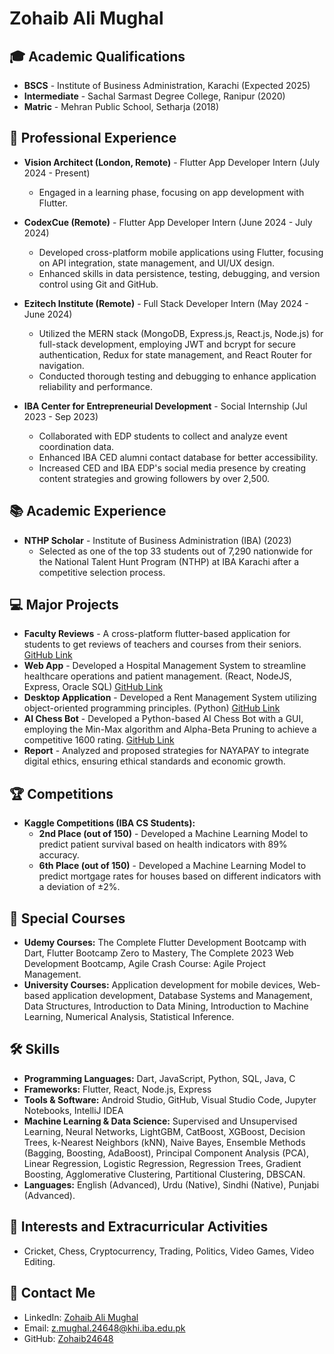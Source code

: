 # Zohaib Ali Mughal

## 🎓 Academic Qualifications
- **BSCS** - Institute of Business Administration, Karachi (Expected 2025)
- **Intermediate** - Sachal Sarmast Degree College, Ranipur (2020)
- **Matric** - Mehran Public School, Setharja (2018)

## 💼 Professional Experience
- **Vision Architect (London, Remote)** - Flutter App Developer Intern (July 2024 - Present)
  - Engaged in a learning phase, focusing on app development with Flutter.
  
- **CodexCue (Remote)** - Flutter App Developer Intern (June 2024 - July 2024)
  - Developed cross-platform mobile applications using Flutter, focusing on API integration, state management, and UI/UX design.
  - Enhanced skills in data persistence, testing, debugging, and version control using Git and GitHub.

- **Ezitech Institute (Remote)** - Full Stack Developer Intern (May 2024 - June 2024)
  - Utilized the MERN stack (MongoDB, Express.js, React.js, Node.js) for full-stack development, employing JWT and bcrypt for secure authentication, Redux for state management, and React Router for navigation.
  - Conducted thorough testing and debugging to enhance application reliability and performance.

- **IBA Center for Entrepreneurial Development** - Social Internship (Jul 2023 - Sep 2023)
  - Collaborated with EDP students to collect and analyze event coordination data.
  - Enhanced IBA CED alumni contact database for better accessibility.
  - Increased CED and IBA EDP's social media presence by creating content strategies and growing followers by over 2,500.

## 📚 Academic Experience
- **NTHP Scholar** - Institute of Business Administration (IBA) (2023)
  - Selected as one of the top 33 students out of 7,290 nationwide for the National Talent Hunt Program (NTHP) at IBA Karachi after a competitive selection process.

## 💻 Major Projects
- **Faculty Reviews** - A cross-platform flutter-based application for students to get reviews of teachers and courses from their seniors. [GitHub Link](https://github.com/Zohaib24648/faculty_review/tree/master)
- **Web App** - Developed a Hospital Management System to streamline healthcare operations and patient management. (React, NodeJS, Express, Oracle SQL) [GitHub Link](https://github.com/Zohaib24648/HMS)
- **Desktop Application** - Developed a Rent Management System utilizing object-oriented programming principles. (Python) [GitHub Link](https://github.com/Zohaib24648/RMS)
- **AI Chess Bot** - Developed a Python-based AI Chess Bot with a GUI, employing the Min-Max algorithm and Alpha-Beta Pruning to achieve a competitive 1600 rating. [GitHub Link](https://github.com/Zohaib24648/ChessBot)
- **Report** - Analyzed and proposed strategies for NAYAPAY to integrate digital ethics, ensuring ethical standards and economic growth.

## 🏆 Competitions
- **Kaggle Competitions (IBA CS Students):**
  - **2nd Place (out of 150)** - Developed a Machine Learning Model to predict patient survival based on health indicators with 89% accuracy.  
  - **6th Place (out of 150)** - Developed a Machine Learning Model to predict mortgage rates for houses based on different indicators with a deviation of ±2%.

## 📖 Special Courses
- **Udemy Courses:** The Complete Flutter Development Bootcamp with Dart, Flutter Bootcamp Zero to Mastery, The Complete 2023 Web Development Bootcamp, Agile Crash Course: Agile Project Management.
- **University Courses:** Application development for mobile devices, Web-based application development, Database Systems and Management, Data Structures, Introduction to Data Mining, Introduction to Machine Learning, Numerical Analysis, Statistical Inference.

## 🛠 Skills
- **Programming Languages:** Dart, JavaScript, Python, SQL, Java, C
- **Frameworks:** Flutter, React, Node.js, Express
- **Tools & Software:** Android Studio, GitHub, Visual Studio Code, Jupyter Notebooks, IntelliJ IDEA
- **Machine Learning & Data Science:** Supervised and Unsupervised Learning, Neural Networks, LightGBM, CatBoost, XGBoost, Decision Trees, k-Nearest Neighbors (kNN), Naive Bayes, Ensemble Methods (Bagging, Boosting, AdaBoost), Principal Component Analysis (PCA), Linear Regression, Logistic Regression, Regression Trees, Gradient Boosting, Agglomerative Clustering, Partitional Clustering, DBSCAN.
- **Languages:** English (Advanced), Urdu (Native), Sindhi (Native), Punjabi (Advanced).

## 🎯 Interests and Extracurricular Activities
- Cricket, Chess, Cryptocurrency, Trading, Politics, Video Games, Video Editing.

## 📱 Contact Me
- LinkedIn: [Zohaib Ali Mughal](https://www.linkedin.com/in/zohaibmughal24648)
- Email: [z.mughal.24648@khi.iba.edu.pk](mailto:z.mughal.24648@khi.iba.edu.pk)
- GitHub: [Zohaib24648](https://github.com/Zohaib24648)
